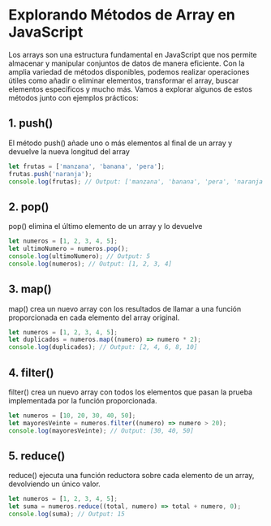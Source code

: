 # Explorando Métodos de Array en JavaScript

Los arrays son una estructura fundamental en JavaScript que nos permite almacenar y manipular conjuntos de datos de manera eficiente. Con la amplia variedad de métodos disponibles, podemos realizar operaciones útiles como añadir o eliminar elementos, transformar el array, buscar elementos específicos y mucho más. Vamos a explorar algunos de estos métodos junto con ejemplos prácticos:

## 1. push()

El método push() añade uno o más elementos al final de un array y devuelve la nueva longitud del array

```javascript
let frutas = ['manzana', 'banana', 'pera'];
frutas.push('naranja');
console.log(frutas); // Output: ['manzana', 'banana', 'pera', 'naranja']
```

## 2. pop()

pop() elimina el último elemento de un array y lo devuelve

```javascript
let numeros = [1, 2, 3, 4, 5];
let ultimoNumero = numeros.pop();
console.log(ultimoNumero); // Output: 5
console.log(numeros); // Output: [1, 2, 3, 4]
```

## 3. map()

map() crea un nuevo array con los resultados de llamar a una función proporcionada en cada elemento del array original.

```javascript
let numeros = [1, 2, 3, 4, 5];
let duplicados = numeros.map((numero) => numero * 2);
console.log(duplicados); // Output: [2, 4, 6, 8, 10]
```

## 4. filter()

filter() crea un nuevo array con todos los elementos que pasan la prueba implementada por la función proporcionada.

```javascript
let numeros = [10, 20, 30, 40, 50];
let mayoresVeinte = numeros.filter((numero) => numero > 20);
console.log(mayoresVeinte); // Output: [30, 40, 50]
```

## 5. reduce()

reduce() ejecuta una función reductora sobre cada elemento de un array, devolviendo un único valor.

```javascript
let numeros = [1, 2, 3, 4, 5];
let suma = numeros.reduce((total, numero) => total + numero, 0);
console.log(suma); // Output: 15
```
